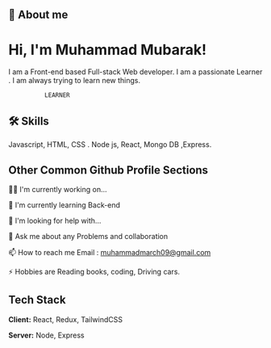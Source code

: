 
## 🚀 About me



# Hi, I'm Muhammad Mubarak! 
I am a Front-end based Full-stack Web developer.
I am a passionate Learner . I am always trying to learn new things.

              LEARNER
## 🛠 Skills
Javascript, HTML, CSS .
Node js, React, Mongo DB ,Express.



## Other Common Github Profile Sections
👩‍💻 I'm currently working on...

🧠 I'm currently learning Back-end

🤔 I'm looking for help with...

💬 Ask me about any Problems and collaboration

📫 How to reach me Email : muhammadmarch09@gmail.com

⚡️ Hobbies are Reading books, coding, Driving cars.


## Tech Stack

**Client:** React, Redux, TailwindCSS

**Server:** Node, Express

